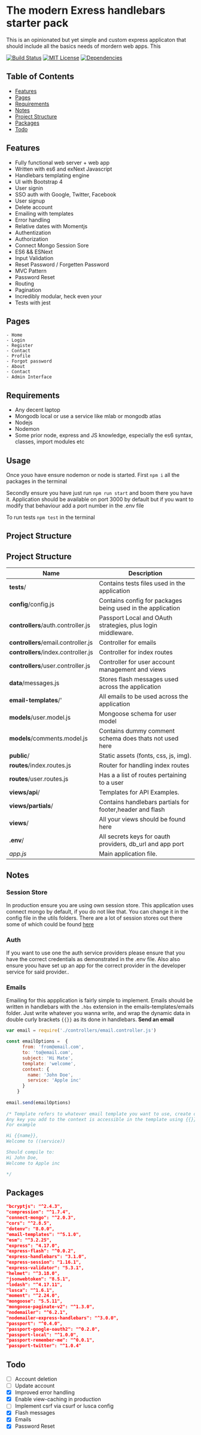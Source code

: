 # The modern Exress handlebars starter pack

This is an opinionated but yet simple and custom express applicaton that should include all the basics needs of mordern web apps. This 

[![Build Status][build-badge]][build]
[![MIT License][license-badge]][license]
[![Dependencies][dependencies]][dependencies]




## Table of Contents

- [Features](#features)
- [Pages](#pages)
- [Requirements](#requirements)
- [Notes](#notes)
- [Project Structure](#projectstructure)
- [Packages](#packages)
- [Todo](#todo)


## Features

- Fully functional web server + web app
- Written with es6 and exNext Javascript
- Handlebars templating engine
- UI with Bootstrap 4
- User signin
- SSO auth with Google, Twitter, Facebook
- User signup
- Delete account
- Emailing with templates
- Error handling
- Relative dates with Momentjs
- Authentization
- Authorization
- Connect Mongo Session Sore
- ES6 && ESNext
- Input Validation
- Reset Password / Forgetten Password
- MVC Pattern 
- Password Reset
- Routing
- Pagination
- Incredibly modular, heck even your 
- Tests with jest


## Pages

```
- Home
- Login
- Register
- Contact
- Profile
- Forgot password
- About
- Contact
- Admin Interface
```

## Requirements
- Any decent laptop
- Mongodb local or use a service like mlab or mongodb atlas
- Nodejs
- Nodemon
- Some prior node, express and JS knowledge, especially the es6 syntax, classes, import modules etc

## Usage

Once youo have ensure nodemon or node is started. First 
`npm i` all the packages in the terminal

Secondly ensure you have just run `npm run start` and boom there you have it. Application should be available 
on port 3000 by default but if you want to modify that behaviour add a port number in the .env file

To run tests `npm test` in the terminal 

## Project Structure
Project Structure
-----------------

| Name                               | Description                                                  |
| ---------------------------------- | ------------------------------------------------------------ |
| **__tests__**/                     | Contains tests files used in the application                 |
| **config**/config.js               | Contains config for packages being used in the application   |
| **controllers**/auth.controller.js | Passport Local and OAuth strategies, plus login middleware.  |
| **controllers**/email.controller.js| Controller for emails                                        |
| **controllers**/index.controller.js| Controller for index routes                                  |
| **controllers**/user.controller.js | Controller for user account management and views             |
| **data**/messages.js               | Stores flash messages used across the application            |
| **email-templates**/'              | All emails to be used across the application                 |
| **models**/user.model.js           | Mongoose schema for user model                               |
| **models**/comments.model.js       | Contains dummy comment schema does thats not used here       |
| **public**/                        | Static assets (fonts, css, js, img).                         |
| **routes**/index.routes.js         | Router for handling index routes                             |
| **routes**/user.routes.js          | Has a a list of routes pertaining to a user                  |
| **views/api**/                     | Templates for API Examples.                                  |
| **views/partials**/                | Contains handlebars partials for footer,header and flash     |
| **views**/                         | All your views should be found here                          |
| **.env**/                          | All secrets keys for oauth providers, db_url and app port    |
| *app.js*                             | Main application file.                                      |


## Notes

### Session Store
In production ensure you are using own session store. This application uses connect mongo by default, if you do not like that. You can change it in the config file in the utils folders. There are a lot of session stores out there some of which could be found [here](https://github.com/expressjs/session/blob/master/README.md)


### Auth 
If you want to use one the auth service providers please ensure that you have the correct credentials as demonstrated in the .env file. Also also ensure yoou have set up an app for the correct provider in the developer service for said provider..

### Emails
Emailing for this appplication is fairly simple to implement. Emails should be written in handlebars with the `.hbs` extension in the emails-templates/emails folder. Just write whatever you wanna write, and wrap the dynamic data in double curly brackets `{{}}` as its done in handlebars. 
**Send an email**

```js
var email = require('./controllers/email.controller.js')

const emailOptions =  {
      from: 'from@email.com',
      to: 'to@email.com',
      subject: 'Hi Mate',
      template: 'welcome', 
      context: {
        name: 'John Doe',
        service: 'Apple inc'
      }
    }
    
email.send(emailOptions)
    
/* Template refers to whatever email template you want to use, create one of your choice in the emails found//
Any key you add to the context is accessible in the template using {{}} 
For example

Hi {{name}},
Welcome to ((service)) 

Should compile to:
Hi John Doe,
Welcome to Apple inc

*/

```


## Packages


```json
"bcryptjs": "^2.4.3",
"compression": "^1.7.4",
"connect-mongo": "^2.0.3",
"cors": "^2.8.5",
"dotenv": "8.0.0",
"email-templates": "^5.1.0",
"esm": "^3.2.25",
"express": "4.17.0",
"express-flash": "^0.0.2",
"express-handlebars": "3.1.0",
"express-session": "1.16.1",
"express-validator": "5.3.1",
"helmet": "^3.18.0",
"jsonwebtoken": "8.5.1",
"lodash": "^4.17.11",
"lusca": "^1.6.1",
"moment": "^2.24.0",
"mongoose": "5.5.11",
"mongoose-paginate-v2": "^1.3.0",
"nodemailer": "^6.2.1",
"nodemailer-express-handlebars": "^3.0.0",
"passport": "^0.4.0",
"passport-google-oauth2": "^0.2.0",
"passport-local": "^1.0.0",
"passport-remember-me": "^0.0.1",
"passport-twitter": "^1.0.4"
```

## Todo

- [ ] Account deletion
- [ ] Update account
- [X] Improved error handling
- [X] Enable view-caching in production
- [ ] Implement csrf via csurf or lusca config
- [X] Flash messages
- [X] Emails
- [X] Password Reset

[build]: https://travis-ci.org/kennymark/Express-starter
[build-badge]: https://travis-ci.org/kennymark/Express-starter.svg?branch=master
[license-badge]: https://img.shields.io/npm/l/@testing-library/react.svg?style=flat-square
[license]: https://github.com/IQAndreas/markdown-licenses/blob/master/mit.md
[dependencies]: https://david-dm.org/kennymark/express-starter.svg

